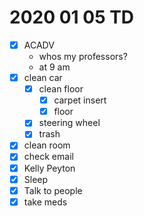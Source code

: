 # 2020 01 05 TD

- [x] ACADV
  - whos my professors?
  - at 9 am
- [x] clean car
  - [x] clean floor
    - [x] carpet insert
	- [x] floor
  - [x] steering wheel
  - [x] trash
- [x] clean room
- [x] check email
- [x] Kelly Peyton
- [x] Sleep
- [x] Talk to people
- [x] take meds
